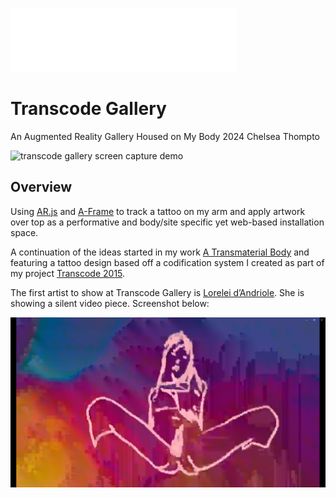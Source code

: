 ![transcode gallery banner](https://github.com/cthompto/transcode_gallery/blob/main/assets/transcode-banner-2.png)

# Transcode Gallery
An Augmented Reality Gallery Housed on My Body
2024
Chelsea Thompto

![transcode gallery screen capture demo](https://github.com/cthompto/transcode_gallery/blob/main/assets/tcg-demo-md.gif)

## Overview

Using [AR.js](https://github.com/AR-js-org) and [A-Frame](https://aframe.io/) to track a tattoo on my arm and apply artwork over top as a performative and body/site specific yet web-based installation space. 

A continuation of the ideas started in my work [A Transmaterial Body](https://www.chelseathompto.com/transmaterial) and featuring a tattoo design based off a codification system I created as part of my project [Transcode 2015](https://www.chelseathompto.com/advancement-to-candidacy). 

The first artist to show at Transcode Gallery is [Lorelei d’Andriole](https://loreleid.art/). She is showing a silent video piece. Screenshot below:

![Lorelei d’Andriole "Number 47" screenshot](https://github.com/cthompto/transcode_gallery/blob/main/assets/l-ad-sample.png)